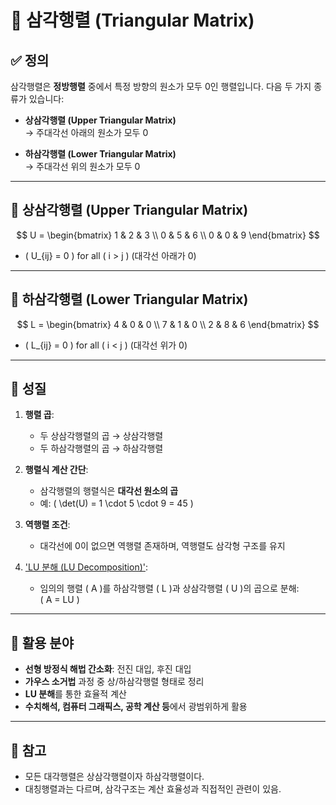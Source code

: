 # 🔺 삼각행렬 (Triangular Matrix)

## ✅ 정의

삼각행렬은 **정방행렬** 중에서 특정 방향의 원소가 모두 0인 행렬입니다. 다음 두 가지 종류가 있습니다:

- **상삼각행렬 (Upper Triangular Matrix)**  
  → 주대각선 아래의 원소가 모두 0

- **하삼각행렬 (Lower Triangular Matrix)**  
  → 주대각선 위의 원소가 모두 0

---

## 🔼 상삼각행렬 (Upper Triangular Matrix)

$$
U =
\begin{bmatrix}
1 & 2 & 3 \\
0 & 5 & 6 \\
0 & 0 & 9
\end{bmatrix}
$$

- \( U_{ij} = 0 \) for all \( i > j \) (대각선 아래가 0)

---

## 🔽 하삼각행렬 (Lower Triangular Matrix)

$$
L =
\begin{bmatrix}
4 & 0 & 0 \\
7 & 1 & 0 \\
2 & 8 & 6
\end{bmatrix}
$$

- \( L_{ij} = 0 \) for all \( i < j \) (대각선 위가 0)

---

## 📌 성질

1. **행렬 곱**:
   - 두 상삼각행렬의 곱 → 상삼각행렬
   - 두 하삼각행렬의 곱 → 하삼각행렬

2. **행렬식 계산 간단**:
   - 삼각행렬의 행렬식은 **대각선 원소의 곱**
   - 예: \( \det(U) = 1 \cdot 5 \cdot 9 = 45 \)

3. **역행렬 조건**:
   - 대각선에 0이 없으면 역행렬 존재하며, 역행렬도 삼각형 구조를 유지

4. ['LU 분해 (LU Decomposition)'](./LU_decomposition.md):
   - 임의의 행렬 \( A \)를 하삼각행렬 \( L \)과 상삼각행렬 \( U \)의 곱으로 분해:  
     \( A = LU \)

---

## 🧠 활용 분야

- **선형 방정식 해법 간소화**: 전진 대입, 후진 대입
- **가우스 소거법** 과정 중 상/하삼각행렬 형태로 정리
- **LU 분해**를 통한 효율적 계산
- **수치해석, 컴퓨터 그래픽스, 공학 계산 등**에서 광범위하게 활용

---

## 🔧 참고

- 모든 대각행렬은 상삼각행렬이자 하삼각행렬이다.
- 대칭행렬과는 다르며, 삼각구조는 계산 효율성과 직접적인 관련이 있음.

